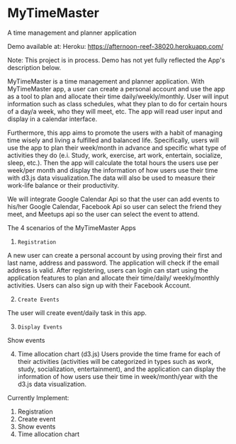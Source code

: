 # MyTimeMaster
A time management and planner application

Demo available at:
Heroku: https://afternoon-reef-38020.herokuapp.com/

Note: This project is in process. Demo has not yet fully reflected the App's description below. 

MyTimeMaster is a time management and planner application. With MyTimeMaster app, a user can create a personal account and use the app as a tool to plan and allocate their time daily/weekly/monthly. User will input information such as class schedules, what they plan to do for certain hours of a day/a week, who they will meet, etc. The app will read user input and display in a calendar interface.

Furthermore, this app aims to promote the users with a habit of managing time wisely and living a fulfilled and balanced life. Specifically, users will use the app to plan their week/month in advance and specific what type of activities they do (e.i. Study, work, exercise, art work, entertain, socialize, sleep, etc.). Then the app will calculate the total hours the users use per week/per month and display the information of how users use their time with d3.js data visualization.The data will also be used to measure their work-life balance or their productivity. 

We will integrate Google Calendar Api so that the user can add events to his/her Google Calendar, Facebook Api so user can select the friend they meet, and Meetups api so the user can select the event to attend. 

The 4 scenarios of the MyTimeMaster Apps

1.     Registration
A new user can create a personal account by using proving their first and last name, address and password. The application will check if the email address is valid. After registering, users can login can start using the application features to plan and allocate their time/daily/ weekly/monthly activities.
Users can also sign up with their Facebook Account.

2.     Create Events
The user will create event/daily task in this app.

3.     Display Events
Show events 

4.    Time allocation chart (d3.js)
Users  provide the time frame for each of their activities (activities will be categorized in types such as work, study, socialization, entertainment), and the application can display the information of how users use their time in week/month/year with the d3.js data visualization.

Currently Implement: 
1. Registration
2. Create event  
3. Show events
4. Time allocation chart

